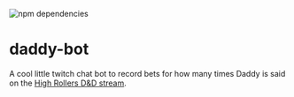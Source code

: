 ![npm dependencies](https://david-dm.org/browemedia/daddy-bot.svg)
# daddy-bot

A cool little twitch chat bot to record bets for how many times Daddy is said on the [High Rollers D&D stream](https://www.twitch.tv/highrollersdnd).

